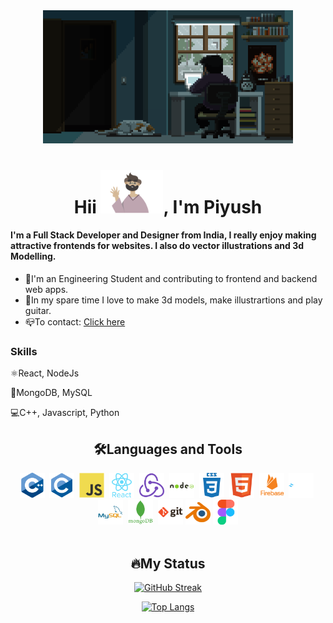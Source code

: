 <div id="header" align="center" margin="0">
  <div align="center">
  <img src="./Cold, rainy day by bbrunomoraes on DeviantArt.gif" width="400"/>
  </div>
</div>

<h1 align="center">Hii <img src="./avatarPiyushSharma.png" width="100"/>, I'm Piyush</h1>

<div>
  <h4>I'm a Full Stack Developer and Designer from India, I really enjoy making attractive frontends for websites. I also do vector illustrations and 3d Modelling.</h4>
  <ul>
    <li>🔭I'm an Engineering Student and contributing to frontend and backend web apps.</li>
    <li>🍃In my spare time I love to make 3d models, make illustrartions and play guitar.</li>
    <li>📪To contact: <a href="https://www.linkedin.com/in/piyush-sharma01/">Click here</a></li>
  </ul>
  <h3>Skills</h3>
  <p>⚛React, NodeJs<p>
  <p>📅MongoDB, MySQL</p>
  <p>💻C++, Javascript, Python</p>
</div>

<div align="center"> 
  <h2 align="center">🛠Languages and Tools</h2>
  <img src="https://github.com/devicons/devicon/blob/master/icons/cplusplus/cplusplus-original.svg" title="C++" alt="Cplusplus" width="40" height="40"/>&nbsp;
  <img src="https://github.com/devicons/devicon/blob/master/icons/c/c-original.svg" title="C" alt="C" width="40" height="40"/>&nbsp;
  <img src="https://github.com/devicons/devicon/blob/master/icons/javascript/javascript-original.svg" title="JavaScript" alt="JavaScript" width="40" height="40"/>&nbsp;
  <img src="https://github.com/devicons/devicon/blob/master/icons/react/react-original-wordmark.svg" title="React" alt="React" width="40" height="40"/>&nbsp;
  <img src="https://github.com/devicons/devicon/blob/master/icons/redux/redux-original.svg" title="Redux" alt="Redux " width="40" height="40"/>&nbsp;
  <img src="https://github.com/devicons/devicon/blob/master/icons/nodejs/nodejs-original-wordmark.svg" title="NodeJS" alt="NodeJS" width="40" height="40"/>&nbsp;
  <img src="https://github.com/devicons/devicon/blob/master/icons/css3/css3-plain-wordmark.svg"  title="CSS3" alt="CSS" width="40" height="40"/>&nbsp;
  <img src="https://github.com/devicons/devicon/blob/master/icons/html5/html5-original.svg" title="HTML5" alt="HTML" width="40" height="40"/>&nbsp;
  <img src="https://github.com/devicons/devicon/blob/master/icons/firebase/firebase-plain-wordmark.svg" title="Firebase" alt="Firebase" width="40" height="40"/>&nbsp;
  <img src="https://github.com/devicons/devicon/blob/master/icons/tailwindcss/tailwindcss-original-wordmark.svg" title="TailwindCss"  alt="Tailwind " width="40" height="40"/>&nbsp;
  <img src="https://github.com/devicons/devicon/blob/master/icons/mysql/mysql-original-wordmark.svg" title="MySQL"  alt="MySQL" width="40" height="40"/>&nbsp;
  <img src="https://github.com/devicons/devicon/blob/master/icons/mongodb/mongodb-plain-wordmark.svg" title="MongoDb"  alt="MongoDb" width="40" height="40"/>&nbsp;
  <img src="https://github.com/devicons/devicon/blob/master/icons/git/git-original-wordmark.svg" title="Git" alt="Git" width="40" height="40"/>
  <img src="https://github.com/devicons/devicon/blob/master/icons/blender/blender-original.svg" title="Git" alt="Git" width="40" height="40"/>
  <img src="https://github.com/devicons/devicon/blob/master/icons/figma/figma-original.svg" title="Git" alt="Git" width="40" height="40"/>
<div />
  
<br />
  
<div align="center">  
  <h2 align="center">🔥My Status</h2>

  [![GitHub Streak](https://streak-stats.demolab.com?user=piyush2108&theme=tokyonight&hide_border=true&date_format=M%20j%5B%2C%20Y%5D)](https://git.io/streak-stats)

  [![Top Langs](https://github-readme-stats.vercel.app/api/top-langs/?username=piyush2108&layout=compact&theme=tokyonight)](https://github.com/anuraghazra/github-readme-stats)
</div>
